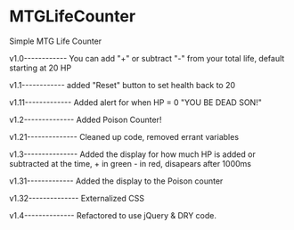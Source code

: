 # MTGLifeCounter
Simple MTG Life Counter

v1.0------------
You can add "+" or subtract "-" from your total life, default starting at 20 HP

v1.1------------
added "Reset" button to set health back to 20

v1.11-------------
Added alert for when HP = 0 "YOU BE DEAD SON!"

v1.2--------------
Added Poison Counter!

v1.21--------------
Cleaned up code, removed errant variables

v1.3---------------
Added the display for how much HP is added or subtracted at the time, + in green - in red, disapears after 1000ms

v1.31-------------
Added the display to the Poison counter

v1.32--------------
Externalized CSS

v1.4--------------
Refactored to use jQuery & DRY code.
